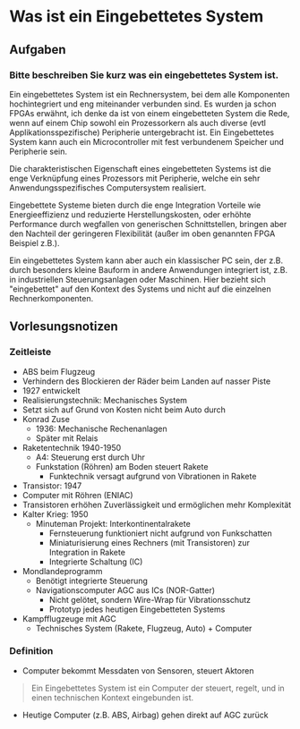 # Was ist ein Eingebettetes System
## Aufgaben
### Bitte beschreiben Sie kurz was ein eingebettetes System ist.
Ein eingebettetes System ist ein Rechnersystem, bei dem alle Komponenten hochintegriert und eng miteinander verbunden sind. Es wurden ja schon FPGAs erwähnt, ich denke da ist von einem eingebetteten System die Rede, wenn auf einem Chip sowohl ein Prozessorkern als auch diverse (evtl Applikationsspezifische) Peripherie untergebracht ist. Ein Eingebettetes System kann auch ein Microcontroller mit fest verbundenem Speicher und Peripherie sein.

Die charakteristischen Eigenschaft eines eingebetteten Systems ist die enge Verknüpfung eines Prozessors mit Peripherie, welche ein sehr Anwendungsspezifisches Computersystem realisiert.

Eingebettete Systeme bieten durch die enge Integration Vorteile wie Energieeffizienz und reduzierte Herstellungskosten, oder erhöhte Performance durch wegfallen von generischen Schnittstellen, bringen aber den Nachteil der geringeren Flexibilität (außer im oben genannten FPGA Beispiel z.B.).

Ein eingebettetes System kann aber auch ein klassischer PC sein, der z.B. durch besonders kleine Bauform in andere Anwendungen integriert ist, z.B. in industriellen Steuerungsanlagen oder Maschinen. Hier bezieht sich "eingebettet" auf den Kontext des Systems und nicht auf die einzelnen Rechnerkomponenten.

## Vorlesungsnotizen
### Zeitleiste
* ABS beim Flugzeug
 * Verhindern des Blockieren der Räder beim Landen auf nasser Piste
  * 1927 entwickelt
  * Realisierungstechnik: Mechanisches System
  * Setzt sich auf Grund von Kosten nicht beim Auto durch
* Konrad Zuse
  * 1936: Mechanische Rechenanlagen
  * Später mit Relais
* Raketentechnik 1940-1950
  * A4: Steuerung erst durch Uhr
  * Funkstation (Röhren) am Boden steuert Rakete
    * Funktechnik versagt aufgrund von Vibrationen in Rakete
* Transistor: 1947
* Computer mit Röhren (ENIAC)
* Transistoren erhöhen Zuverlässigkeit und ermöglichen mehr Komplexität
* Kalter Krieg: 1950
  * Minuteman Projekt: Interkontinentalrakete
    * Fernsteuerung funktioniert nicht aufgrund von Funkschatten
    * Miniaturisierung eines Rechners (mit Transistoren) zur Integration in Rakete
    * Integrierte Schaltung (IC)
* Mondlandeprogramm
  * Benötigt integrierte Steuerung
  * Navigationscomputer AGC aus ICs (NOR-Gatter)
    * Nicht gelötet, sondern Wire-Wrap für Vibrationsschutz
    * Prototyp jedes heutigen Eingebetteten Systems
* Kampfflugzeuge mit AGC
  * Technisches System (Rakete, Flugzeug, Auto) + Computer

### Definition
* Computer bekommt Messdaten von Sensoren, steuert Aktoren
> Ein Eingebettetes System ist ein Computer der steuert, regelt, und in einen technischen Kontext eingebunden ist.
* Heutige Computer (z.B. ABS, Airbag) gehen direkt auf AGC zurück

